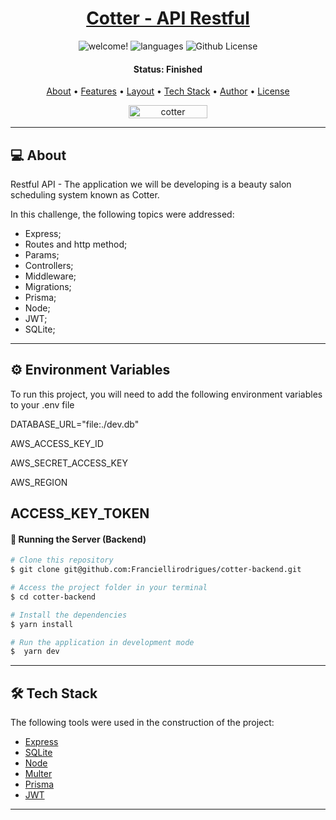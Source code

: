 <h1 align="center">
    <a href="#"> Cotter - API Restful</a>
</h1>

<p align="center">
	
  <img src="https://img.shields.io/static/v1?label=PRs&message=welcome&color=49AA26&labelColor=000000" alt="welcome!" />
	
  <img src="https://img.shields.io/github/languages/count/exodogurgel/food-explorer-backend" alt="languages" />
	
  <img alt="Github License" src="https://img.shields.io/github/license/exodogurgel/food-explorer-backend" />


</p>


<h4 align="center"> 
	 Status: Finished
</h4>

<p align="center">
 <a href="#-about">About</a> •
 <a href="#-features">Features</a> •
 <a href="#-layout">Layout</a> • 
 <a href="#-tech-stack">Tech Stack</a> • 
 <a href="#-author">Author</a> • 
 <a href="#-license">License</a>
</p>

<p align="center" style="display: flex; align-items: flex-start; justify-content: center;">
  <img alt="cotter" title="#foodexplorer" src="https://ik.imagekit.io/atnyozbx9v/cotter_LsE2UM_tk.PNG?updatedAt=1685664530359" width="50%">

</p>

---

## 💻 About


Restful API - The application we will be developing is a beauty salon scheduling system known as Cotter.

In this challenge, the following topics were addressed:

- Express;
- Routes and http method;
- Params;
- Controllers;
- Middleware;
- Migrations;
- Prisma;
- Node;
- JWT;
- SQLite;

---

## ⚙️ Environment Variables

To run this project, you will need to add the following environment variables to your .env file

DATABASE_URL="file:./dev.db"

AWS_ACCESS_KEY_ID

AWS_SECRET_ACCESS_KEY

AWS_REGION

ACCESS_KEY_TOKEN
---

#### 🎲 Running the Server (Backend)

```bash
# Clone this repository
$ git clone git@github.com:Franciellirodrigues/cotter-backend.git

# Access the project folder in your terminal
$ cd cotter-backend

# Install the dependencies
$ yarn install

# Run the application in development mode
$  yarn dev

```
---

## 🛠 Tech Stack

The following tools were used in the construction of the project:
- [Express](https://expressjs.com/)
- [SQLite](https://github.com/mapbox/node-sqlite3)
- [Node](https://github.com/node)
- [Multer](https://github.com/expressjs/multer)
- [Prisma](https://github.com/prisma)
- [JWT](https://github.com/jwt)

---


